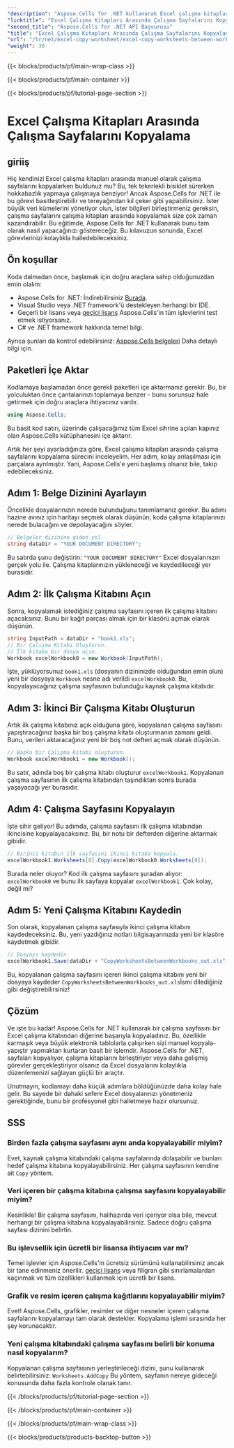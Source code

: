 ```yaml
---
"description": "Aspose.Cells for .NET kullanarak Excel çalışma kitapları arasında çalışma sayfalarını nasıl kopyalayacağınızı öğrenin. Elektronik tablo yönetiminizi kolaylaştırmak için kod örnekleriyle adım adım bir kılavuz."
"linktitle": "Excel Çalışma Kitapları Arasında Çalışma Sayfalarını Kopyalama"
"second_title": "Aspose.Cells for .NET API Başvurusu"
"title": "Excel Çalışma Kitapları Arasında Çalışma Sayfalarını Kopyalama"
"url": "/tr/net/excel-copy-worksheet/excel-copy-worksheets-between-workbooks/"
"weight": 30
---
```


{{< blocks/products/pf/main-wrap-class >}}

{{< blocks/products/pf/main-container >}}

{{< blocks/products/pf/tutorial-page-section >}}

# Excel Çalışma Kitapları Arasında Çalışma Sayfalarını Kopyalama

## giriiş

Hiç kendinizi Excel çalışma kitapları arasında manuel olarak çalışma sayfalarını kopyalarken buldunuz mu? Bu, tek tekerlekli bisiklet sürerken hokkabazlık yapmaya çalışmaya benziyor! Ancak Aspose.Cells for .NET ile bu görevi basitleştirebilir ve tereyağından kıl çeker gibi yapabilirsiniz. İster büyük veri kümelerini yönetiyor olun, ister bilgileri birleştirmeniz gereksin, çalışma sayfalarını çalışma kitapları arasında kopyalamak size çok zaman kazandırabilir. Bu eğitimde, Aspose.Cells for .NET kullanarak bunu tam olarak nasıl yapacağınızı göstereceğiz. Bu kılavuzun sonunda, Excel görevlerinizi kolaylıkla halledebileceksiniz.

## Ön koşullar

Koda dalmadan önce, başlamak için doğru araçlara sahip olduğunuzdan emin olalım:

- Aspose.Cells for .NET: İndirebilirsiniz [Burada](https://releases.aspose.com/cells/net/).
- Visual Studio veya .NET framework'ü destekleyen herhangi bir IDE.
- Geçerli bir lisans veya [geçici lisans](https://purchase.aspose.com/temporary-license/) Aspose.Cells'in tüm işlevlerini test etmek istiyorsanız.
- C# ve .NET framework hakkında temel bilgi.

Ayrıca şunları da kontrol edebilirsiniz: [Aspose.Cells belgeleri](https://reference.aspose.com/cells/net/) Daha detaylı bilgi için.

## Paketleri İçe Aktar

Kodlamaya başlamadan önce gerekli paketleri içe aktarmanız gerekir. Bu, bir yolculuktan önce çantalarınızı toplamaya benzer - bunu sorunsuz hale getirmek için doğru araçlara ihtiyacınız vardır.

```csharp
using Aspose.Cells;
```

Bu basit kod satırı, üzerinde çalışacağımız tüm Excel sihrine açılan kapınız olan Aspose.Cells kütüphanesini içe aktarır.


Artık her şeyi ayarladığınıza göre, Excel çalışma kitapları arasında çalışma sayfalarını kopyalama sürecini inceleyelim. Her adım, kolay anlaşılması için parçalara ayrılmıştır. Yani, Aspose.Cells'e yeni başlamış olsanız bile, takip edebileceksiniz.

## Adım 1: Belge Dizinini Ayarlayın

Öncelikle dosyalarınızın nerede bulunduğunu tanımlamanız gerekir. Bu adımı hazine avınız için haritayı seçmek olarak düşünün; koda çalışma kitaplarınızı nerede bulacağını ve depolayacağını söyler.

```csharp
// Belgeler dizinine giden yol.
string dataDir = "YOUR DOCUMENT DIRECTORY";
```

Bu satırda şunu değiştirin: `"YOUR DOCUMENT DIRECTORY"` Excel dosyalarınızın gerçek yolu ile. Çalışma kitaplarınızın yükleneceği ve kaydedileceği yer burasıdır.

## Adım 2: İlk Çalışma Kitabını Açın

Sonra, kopyalamak istediğiniz çalışma sayfasını içeren ilk çalışma kitabını açacaksınız. Bunu bir kağıt parçası almak için bir klasörü açmak olarak düşünün.

```csharp
string InputPath = dataDir + "book1.xls";
// Bir Çalışma Kitabı Oluşturun.
// İlk kitaba bir dosya açın.
Workbook excelWorkbook0 = new Workbook(InputPath);
```

İşte, yüklüyorsunuz `book1.xls` (dosyanın dizininizde olduğundan emin olun) yeni bir dosyaya `Workbook` nesne adı verildi `excelWorkbook0`. Bu, kopyalayacağınız çalışma sayfasının bulunduğu kaynak çalışma kitabıdır.

## Adım 3: İkinci Bir Çalışma Kitabı Oluşturun

Artık ilk çalışma kitabınız açık olduğuna göre, kopyalanan çalışma sayfasını yapıştıracağınız başka bir boş çalışma kitabı oluşturmanın zamanı geldi. Bunu, verileri aktaracağınız yeni bir boş not defteri açmak olarak düşünün.

```csharp
// Başka bir Çalışma Kitabı oluşturun.
Workbook excelWorkbook1 = new Workbook();
```

Bu satır, adında boş bir çalışma kitabı oluşturur `excelWorkbook1`. Kopyalanan çalışma sayfasının ilk çalışma kitabından taşındıktan sonra burada yaşayacağı yer burasıdır.

## Adım 4: Çalışma Sayfasını Kopyalayın

İşte sihir geliyor! Bu adımda, çalışma sayfasını ilk çalışma kitabından ikincisine kopyalayacaksınız. Bu, bir notu bir defterden diğerine aktarmak gibidir.

```csharp
// Birinci kitabın ilk sayfasını ikinci kitaba kopyala.
excelWorkbook1.Worksheets[0].Copy(excelWorkbook0.Worksheets[0]);
```

Burada neler oluyor? Kod ilk çalışma sayfasını şuradan alıyor: `excelWorkbook0` ve bunu ilk sayfaya kopyalar `excelWorkbook1`. Çok kolay, değil mi?

## Adım 5: Yeni Çalışma Kitabını Kaydedin

Son olarak, kopyalanan çalışma sayfasıyla ikinci çalışma kitabını kaydedeceksiniz. Bu, yeni yazdığınız notları bilgisayarınızda yeni bir klasöre kaydetmek gibidir.

```csharp
// Dosyayı kaydedin.
excelWorkbook1.Save(dataDir + "CopyWorksheetsBetweenWorkbooks_out.xls");
```

Bu, kopyalanan çalışma sayfasını içeren ikinci çalışma kitabını yeni bir dosyaya kaydeder `CopyWorksheetsBetweenWorkbooks_out.xls`İsmi dilediğiniz gibi değiştirebilirsiniz!

## Çözüm

Ve işte bu kadar! Aspose.Cells for .NET kullanarak bir çalışma sayfasını bir Excel çalışma kitabından diğerine başarıyla kopyaladınız. Bu, özellikle karmaşık veya büyük elektronik tablolarla çalışırken sizi manuel kopyala-yapıştır yapmaktan kurtaran basit bir işlemdir. Aspose.Cells for .NET, sayfaları kopyalıyor, çalışma kitaplarını birleştiriyor veya daha gelişmiş görevler gerçekleştiriyor olsanız da Excel dosyalarını kolaylıkla düzenlemenizi sağlayan güçlü bir araçtır.

Unutmayın, kodlamayı daha küçük adımlara böldüğünüzde daha kolay hale gelir. Bu sayede bir dahaki sefere Excel dosyalarınızı yönetmeniz gerektiğinde, bunu bir profesyonel gibi halletmeye hazır olursunuz.

## SSS

### Birden fazla çalışma sayfasını aynı anda kopyalayabilir miyim?

Evet, kaynak çalışma kitabındaki çalışma sayfalarında dolaşabilir ve bunları hedef çalışma kitabına kopyalayabilirsiniz. Her çalışma sayfasının kendine ait `Copy` yöntem.

### Veri içeren bir çalışma kitabına çalışma sayfasını kopyalayabilir miyim?

Kesinlikle! Bir çalışma sayfasını, halihazırda veri içeriyor olsa bile, mevcut herhangi bir çalışma kitabına kopyalayabilirsiniz. Sadece doğru çalışma sayfası dizinini belirtin.

### Bu işlevsellik için ücretli bir lisansa ihtiyacım var mı?

Temel işlevler için Aspose.Cells'in ücretsiz sürümünü kullanabilirsiniz ancak bir tane edinmeniz önerilir. [geçici lisans](https://purchase.aspose.com/temporary-license/) veya filigran gibi sınırlamalardan kaçınmak ve tüm özellikleri kullanmak için ücretli bir lisans.

### Grafik ve resim içeren çalışma kağıtlarını kopyalayabilir miyim?

Evet! Aspose.Cells, grafikler, resimler ve diğer nesneler içeren çalışma sayfalarını kopyalamayı tam olarak destekler. Kopyalama işlemi sırasında her şey korunacaktır.

### Yeni çalışma kitabındaki çalışma sayfasını belirli bir konuma nasıl kopyalarım?

Kopyalanan çalışma sayfasının yerleştirileceği dizini, şunu kullanarak belirtebilirsiniz: `Worksheets.AddCopy` Bu yöntem, sayfanın nereye gideceği konusunda daha fazla kontrole olanak tanır.

{{< /blocks/products/pf/tutorial-page-section >}}

{{< /blocks/products/pf/main-container >}}

{{< /blocks/products/pf/main-wrap-class >}}

{{< blocks/products/products-backtop-button >}}
